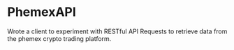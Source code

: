 # PhemexAPI
Wrote a client to experiment with RESTful API Requests to retrieve data from the phemex crypto trading platform.
